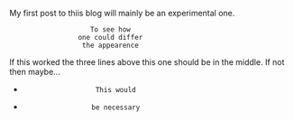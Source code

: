 My first post to thiis blog will mainly be an experimental one.

                        To see how
                     one could differ
                      the appearence
                     
If this worked the three lines above this one should be in the middle.
If not then maybe...

-                       This would
-                      be necessary
